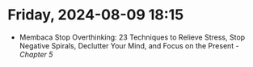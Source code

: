 # Friday, 2024-08-09 18:15

- Membaca Stop Overthinking: 23 Techniques to Relieve Stress, Stop Negative Spirals, Declutter Your Mind, and Focus on the Present - *Chapter 5*